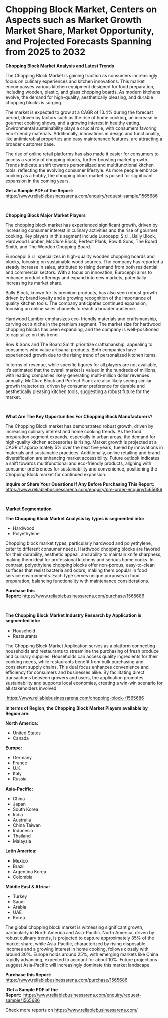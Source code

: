<p><h1>Chopping Block Market, Centers on Aspects such as Market Growth Market Share, Market Opportunity, and Projected Forecasts Spanning from 2025 to 2032</h1></p><p><strong>Chopping Block Market Analysis and Latest Trends</strong></p>
<p><p>The Chopping Block Market is gaining traction as consumers increasingly focus on culinary experiences and kitchen innovations. This market encompasses various kitchen equipment designed for food preparation, including wooden, plastic, and glass chopping boards. As modern kitchens evolve, the demand for high-quality, aesthetically pleasing, and durable chopping blocks is surging. </p><p>The market is expected to grow at a CAGR of 13.4% during the forecast period, driven by factors such as the rise of home cooking, an increase in gourmet cooking shows, and a growing interest in healthy eating. Environmental sustainability plays a crucial role, with consumers favoring eco-friendly materials. Additionally, innovations in design and functionality, like antimicrobial properties and easy maintenance features, are attracting a broader customer base.</p><p>The rise of online retail platforms has also made it easier for consumers to access a variety of chopping blocks, further boosting market growth. Trends indicate a shift towards personalized and multifunctional kitchen tools, reflecting the evolving consumer lifestyle. As more people embrace cooking as a hobby, the chopping block market is poised for significant expansion in the coming years.</p></p>
<p><strong>Get a Sample PDF of the Report:&nbsp;</strong> <a href="https://www.reliablebusinessarena.com/enquiry/request-sample/1565686?utm_campaign=2566&utm_medium=2&utm_source=Github&utm_content=ia&utm_term=28022025&utm_id=chopping-block">https://www.reliablebusinessarena.com/enquiry/request-sample/1565686</a></p>
<p>&nbsp;</p>
<p><strong>Chopping Block Major Market Players</strong></p>
<p><p>The chopping block market has experienced significant growth, driven by increasing consumer interest in culinary activities and the rise of gourmet cooking. Key players in this segment include Euroceppi S.r.l., Bally Block, Hardwood Lumber, McClure Block, Perfect Plank, Row & Sons, The Board Smith, and The Wooden Chopping Board. </p><p>Euroceppi S.r.l. specializes in high-quality wooden chopping boards and blocks, focusing on sustainable wood sources. The company has reported a steady increase in sales, attributed to rising demand from both residential and commercial sectors. With a focus on innovation, Euroceppi aims to enhance product offerings and expand into new markets, potentially increasing its market share.</p><p>Bally Block, known for its premium products, has also seen robust growth driven by brand loyalty and a growing recognition of the importance of quality kitchen tools. The company anticipates continued expansion, focusing on online sales channels to reach a broader audience.</p><p>Hardwood Lumber emphasizes eco-friendly materials and craftsmanship, carving out a niche in the premium segment. The market size for hardwood chopping blocks has been expanding, and the company is well-positioned to capitalize on this trend.</p><p>Row & Sons and The Board Smith prioritize craftsmanship, appealing to consumers who value artisanal products. Both companies have experienced growth due to the rising trend of personalized kitchen items.</p><p>In terms of revenue, while specific figures for all players are not available, it’s estimated that the overall market is valued in the hundreds of millions, with leading companies likely generating multi-million dollar revenues annually. McClure Block and Perfect Plank are also likely seeing similar growth trajectories, driven by consumer preference for durable and aesthetically pleasing kitchen tools, suggesting a robust future for the market.</p></p>
<p>&nbsp;</p>
<p><strong>What Are The Key Opportunities For Chopping Block Manufacturers?</strong></p>
<p><p>The Chopping Block market has demonstrated robust growth, driven by increasing culinary interest and home cooking trends. As the food preparation segment expands, especially in urban areas, the demand for high-quality kitchen accessories is rising. Market growth is projected at a CAGR of approximately 5% over the next five years, fueled by innovations in materials and sustainable practices. Additionally, online retailing and brand diversification are enhancing market accessibility. Future outlook indicates a shift towards multifunctional and eco-friendly products, aligning with consumer preferences for sustainability and convenience, positioning the Chopping Block market for continued expansion.</p></p>
<p><strong>Inquire or Share Your Questions If Any Before Purchasing This Report:</strong> <a href="https://www.reliablebusinessarena.com/enquiry/pre-order-enquiry/1565686?utm_campaign=2566&utm_medium=2&utm_source=Github&utm_content=ia&utm_term=28022025&utm_id=chopping-block">https://www.reliablebusinessarena.com/enquiry/pre-order-enquiry/1565686</a></p>
<p>&nbsp;</p>
<p><strong>Market Segmentation</strong></p>
<p><strong>The Chopping Block Market Analysis by types is segmented into:</strong></p>
<p><ul><li>Hardwood</li><li>Polyethylene</li></ul></p>
<p><p>Chopping block market types, particularly hardwood and polyethylene, cater to different consumer needs. Hardwood chopping blocks are favored for their durability, aesthetic appeal, and ability to maintain knife sharpness, making them ideal for professional kitchens and serious home cooks. In contrast, polyethylene chopping blocks offer non-porous, easy-to-clean surfaces that resist bacteria and odors, making them popular in food service environments. Each type serves unique purposes in food preparation, balancing functionality with maintenance considerations.</p></p>
<p><strong>Purchase this Report:&nbsp;</strong><a href="https://www.reliablebusinessarena.com/purchase/1565686?utm_campaign=2566&utm_medium=2&utm_source=Github&utm_content=ia&utm_term=28022025&utm_id=chopping-block">https://www.reliablebusinessarena.com/purchase/1565686</a></p>
<p>&nbsp;</p>
<p><strong>The Chopping Block Market Industry Research by Application is segmented into:</strong></p>
<p><ul><li>Household</li><li>Restaurants</li></ul></p>
<p><p>The Chopping Block Market Application serves as a platform connecting households and restaurants to streamline the purchasing of fresh produce and culinary supplies. Households can access quality ingredients for their cooking needs, while restaurants benefit from bulk purchasing and consistent supply chains. This dual focus enhances convenience and efficiency for consumers and businesses alike. By facilitating direct transactions between growers and users, the application promotes sustainability and supports local economies, creating a win-win scenario for all stakeholders involved.</p></p>
<p><a href="https://www.reliablebusinessarena.com/chopping-block-r1565686?utm_campaign=2566&utm_medium=2&utm_source=Github&utm_content=ia&utm_term=28022025&utm_id=chopping-block">&nbsp;https://www.reliablebusinessarena.com/chopping-block-r1565686</a></p>
<p><strong>In terms of Region, the Chopping Block Market Players available by Region are:</strong></p>
<p>
    <p> <strong> North America: </strong>
        <ul>
            <li>United States</li>
            <li>Canada</li>
        </ul>
        </p> 
    <p> <strong> Europe: </strong>
        <ul>
            <li>Germany</li>
            <li>France</li>
            <li>U.K.</li>
            <li>Italy</li>
            <li>Russia</li>
        </ul>
        </p> 
    <p> <strong> Asia-Pacific: </strong>
        <ul>
            <li>China</li>
            <li>Japan</li>
            <li>South Korea</li>
            <li>India</li>
            <li>Australia</li>
            <li>China Taiwan</li>
            <li>Indonesia</li>
            <li>Thailand</li>
            <li>Malaysia</li>
        </ul>
        </p> 
    <p> <strong> Latin America: </strong>
        <ul>
            <li>Mexico</li>
            <li>Brazil</li>
            <li>Argentina Korea</li>
            <li>Colombia</li>
        </ul>
        </p> 
    <p> <strong> Middle East & Africa: </strong>
        <ul>
            <li>Turkey</li>
            <li>Saudi</li>
            <li>Arabia</li>
            <li>UAE</li>
            <li>Korea</li>
        </ul>
    </p>
    </p>
<p><p>The global chopping block market is witnessing significant growth, particularly in North America and Asia-Pacific. North America, driven by robust culinary trends, is projected to capture approximately 35% of the market share, while Asia-Pacific, characterized by rising disposable incomes and a growing interest in home cooking, follows closely with around 30%. Europe holds around 25%, with emerging markets like China rapidly advancing, expected to account for about 10%. Future projections suggest Asia-Pacific will increasingly dominate this market landscape.</p></p>
<p><strong>Purchase this Report: </strong><a href="https://www.reliablebusinessarena.com/purchase/1565686?utm_campaign=2566&utm_medium=2&utm_source=Github&utm_content=ia&utm_term=28022025&utm_id=chopping-block">https://www.reliablebusinessarena.com/purchase/1565686</a></p>
<p>&nbsp;<strong>Get a Sample PDF of the Report:&nbsp;&nbsp;</strong><a href="https://www.reliablebusinessarena.com/enquiry/request-sample/1565686?utm_campaign=2566&utm_medium=2&utm_source=Github&utm_content=ia&utm_term=28022025&utm_id=chopping-block">https://www.reliablebusinessarena.com/enquiry/request-sample/1565686</a></p>
<p><strong></strong></p>
<p>Check more reports on <a href="https://www.reliablebusinessarena.com/?utm_campaign=2566&utm_medium=2&utm_source=Github&utm_content=ia&utm_term=28022025&utm_id=chopping-block">https://www.reliablebusinessarena.com/</a></p>